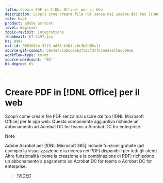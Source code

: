 ```yaml
---
title: Creare PDF in [!DNL Office] per il Web
description: Scopri come creare file PDF senza mai uscire dal tuo [!DNL Microsoft Office] per app web
role: User
product: adobe acrobat
level: Beginner
topic-revisit: Integrations
thumbnail: KT-8497.jpg
kt: 8497
exl-id: 0653049b-32f3-4d78-b301-c6c3b6d85a1f
source-git-commit: b924af71abccea63f50cf27fb7ee2eafbacc0656
workflow-type: tm+mt
source-wordcount: '92'
ht-degree: 0%

---
```


# Creare PDF in [!DNL Office] per il web

Scopri come creare file PDF senza mai uscire dal tuo [!DNL Microsoft Office] per le app web. Questo componente aggiuntivo richiede un abbonamento ad Acrobat DC for teams o Acrobat DC for enterprise.

>[!NOTE]
>
>Adobe Acrobat per [!DNL Microsoft 365] include funzioni gratuite (ad esempio la visualizzazione e la ricerca nei PDF) disponibili per tutti gli utenti. Altre funzionalità (come la creazione e la combinazione di PDF) richiedono un abbonamento a pagamento ad Acrobat DC for teams o Acrobat DC for enterprise.

>[!VIDEO](https://video.tv.adobe.com/v/337482?hidetitle=true)
